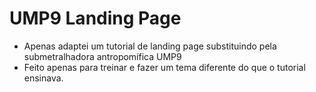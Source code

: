 <h1>UMP9 Landing Page</h1>

<ul>
  <li>Apenas adaptei um tutorial de landing page substituindo pela submetralhadora antropomífica UMP9</li>
  <li>Feito apenas para treinar e fazer um tema diferente do que o tutorial ensinava.</li>
</ul>
